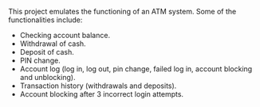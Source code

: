This project emulates the functioning of an ATM system.
Some of the functionalities include:
* Checking account balance.
* Withdrawal of cash.
* Deposit of cash.
* PIN change.
* Account log (log in, log out, pin change, failed log in, account blocking and unblocking).
* Transaction history (withdrawals and deposits).
* Account blocking after 3 incorrect login attempts.
